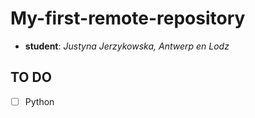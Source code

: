 # My-first-remote-repository
 - **student**: _Justyna Jerzykowska, Antwerp en Lodz_
 

## TO DO
 - [ ] Python
